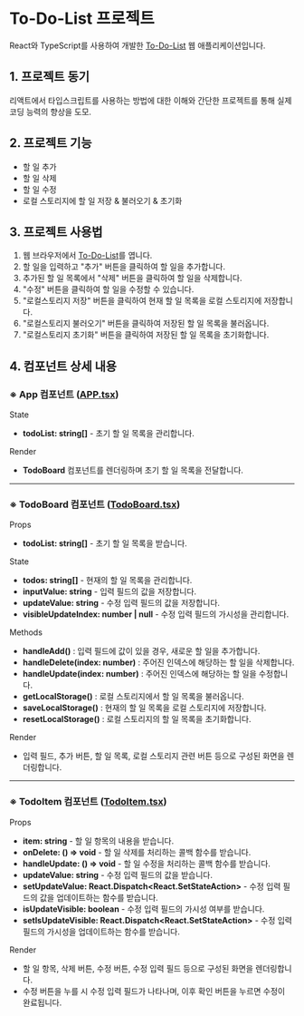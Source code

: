 # To-Do-List 프로젝트

React와 TypeScript를 사용하여 개발한 [To-Do-List](//skagn4929.github.io/React-ts-todolist/) 웹 애플리케이션입니다.

## 1. 프로젝트 동기
리액트에서 타입스크립트를 사용하는 방법에 대한 이해와 간단한 프로젝트를 통해 실제 코딩 능력의 향상을 도모.

## 2. 프로젝트 기능
- 할 일 추가
- 할 일 삭제
- 할 일 수정
- 로컬 스토리지에 할 일 저장 & 불러오기 & 초기화

## 3. 프로젝트 사용법
1. 웹 브라우저에서 [To-Do-List](//skagn4929.github.io/React-ts-todolist/)를 엽니다.
2. 할 일을 입력하고 "추가" 버튼을 클릭하여 할 일을 추가합니다.
3. 추가된 할 일 목록에서 "삭제" 버튼을 클릭하여 할 일을 삭제합니다.
4. "수정" 버튼을 클릭하여 할 일을 수정할 수 있습니다.
5. "로컬스토리지 저장" 버튼을 클릭하여 현재 할 일 목록을 로컬 스토리지에 저장합니다.
6. "로컬스토리지 불러오기" 버튼을 클릭하여 저장된 할 일 목록을 불러옵니다.
7. "로컬스토리지 초기화" 버튼을 클릭하여 저장된 할 일 목록을 초기화합니다.

## 4. 컴포넌트 상세 내용
### ※ App 컴포넌트 ([APP.tsx](https://github.com/skagn4929/React-ts-todolist/blob/main/src/App.tsx))

State   

- **todoList: string[]** - 초기 할 일 목록을 관리합니다.   

Render   

- **TodoBoard** 컴포넌트를 렌더링하며 초기 할 일 목록을 전달합니다.

---
### ※ TodoBoard 컴포넌트 ([TodoBoard.tsx](https://github.com/skagn4929/React-ts-todolist/blob/main/src/components/TodoBoard.tsx))

Props   

- **todoList: string[]** - 초기 할 일 목록을 받습니다.   

State

- **todos: string[]** - 현재의 할 일 목록을 관리합니다.
- **inputValue: string** - 입력 필드의 값을 저장합니다.
- **updateValue: string** - 수정 입력 필드의 값을 저장합니다.
- **visibleUpdateIndex: number | null** - 수정 입력 필드의 가시성을 관리합니다.

Methods   

- **handleAdd()** : 입력 필드에 값이 있을 경우, 새로운 할 일을 추가합니다.
- **handleDelete(index: number)** : 주어진 인덱스에 해당하는 할 일을 삭제합니다.
- **handleUpdate(index: number)** : 주어진 인덱스에 해당하는 할 일을 수정합니다.
- **getLocalStorage()** : 로컬 스토리지에서 할 일 목록을 불러옵니다.
- **saveLocalStorage()** : 현재의 할 일 목록을 로컬 스토리지에 저장합니다.
- **resetLocalStorage()** : 로컬 스토리지의 할 일 목록을 초기화합니다.

Render   

- 입력 필드, 추가 버튼, 할 일 목록, 로컬 스토리지 관련 버튼 등으로 구성된 화면을 렌더링합니다.

---
### ※ TodoItem 컴포넌트 ([TodoItem.tsx](https://github.com/skagn4929/React-ts-todolist/blob/main/src/components/TodoItem.tsx))

Props   

- **item: string** - 할 일 항목의 내용을 받습니다.
- **onDelete: () => void** - 할 일 삭제를 처리하는 콜백 함수를 받습니다.
- **handleUpdate: () => void** - 할 일 수정을 처리하는 콜백 함수를 받습니다.
- **updateValue: string** - 수정 입력 필드의 값을 받습니다.
- **setUpdateValue: React.Dispatch<React.SetStateAction<string>>** - 수정 입력 필드의 값을 업데이트하는 함수를 받습니다.
- **isUpdateVisible: boolean** - 수정 입력 필드의 가시성 여부를 받습니다.
- **setIsUpdateVisible: React.Dispatch<React.SetStateAction<boolean>>** - 수정 입력 필드의 가시성을 업데이트하는 함수를 받습니다.

Render   

- 할 일 항목, 삭제 버튼, 수정 버튼, 수정 입력 필드 등으로 구성된 화면을 렌더링합니다.   
- 수정 버튼을 누를 시 수정 입력 필드가 나타나며, 이후 확인 버튼을 누르면 수정이 완료됩니다.
